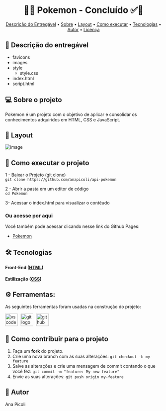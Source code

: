 
<!-- MODELO PROJETO FINALIZADO -->
<h1 align="center"> 
	  🚀✅ Pokemon - Concluído ✅🚀
</h1>

<!-- ---------------------------------------------------------------------- -->

<!-- MODELO MENU DE NAVEGAÇÃO -->
<p align="center">
 <a href="#-descrição-do-entregável">Descrição do Entregável</a> •
 <a href="#-sobre-o-projeto">Sobre</a> •
 <a href="#-layout">Layout</a> • 
 <a href="#-como-executar-o-projeto">Como executar</a> • 
 <a href="#-tecnologias">Tecnologias</a> • 
 <a href="#-autor">Autor</a> • 
 <a href="#-licença">Licença</a>
</p>

<!-- ---------------------------------------------------------------------- -->

<!-- MODELO DE DESCRIÇÃO -->
## 📄 Descrição do entregável

<!-- EXEMPLO DE DESCRIÇÃO DE UM PROJETO: -->
- favicons
- images
- style
  - style.css
- index.html
- script.html

<!-- MODELO DESCRIÇÃO SOBRE O PROJETO: -->
## 💻 Sobre o projeto

<!-- EXPLICA O MOTIVO DO PROJETO -->
Pokemon é um projeto com o objetivo de aplicar e consolidar os conhecimentos adquiridos em HTML, CSS e JavaScript.

<!-- EXEMPLO DE LAYOUT: -->
## 🎨 Layout

<!-- AQUI VOCÊ PASSA O CAMINHO DA IMAGEM -->
![image](https://github.com/user-attachments/assets/cd488b8f-1518-4bca-b4d3-7842ac100740)

<!-- ---------------------------------------------------------------------- -->

<!-- MODELO DE COMO EXECUTAR O PROJETO -->
## 🚀 Como executar o projeto
1 - Baixar o Projeto (git clone)  <br>
`git clone https://github.com/anapicoli/api-pokemon`

2 - Abrir a pasta em um editor de código <br>
`cd Pokemon`

3- Acessar o index.html para visualizar o contéudo

### Ou acesse por aqui
Você também pode acessar clicando nesse link do Github Pages:

- [Pokemon](https://github.com/anapicoli/api-pokemon)

<!-- MODELO DE TECNOLOGIAS -->
## 🛠 Tecnologias

#### **Front-End**  ([HTML](https://html.com/)) 
#### **Estilização** ([CSS](https://css.com/))

## ⚙ Ferramentas: 

As seguintes ferramentas foram usadas na construção do projeto:

<div style="display: flex; gap: 10px; align-items: center; flex-wrap: wrap;">
  <img src="https://img.shields.io/badge/Visual Studio Code-007ACC?logo=visualstudiocode&logoColor=white&style=for-the-badge" height="40" alt="vscode logo" />
  <img src="https://img.shields.io/badge/Git-F05032?logo=git&logoColor=white&style=for-the-badge" height="40" alt="git logo" />
  <img src="https://img.shields.io/badge/GitHub-181717?logo=github&logoColor=white&style=for-the-badge" height="40" alt="github logo" />
</div>

<!-- MODELO DE COMO CONTRIBUIR PARA O PROJETO -->
## 💪 Como contribuir para o projeto

1. Faça um **fork** do projeto.
2. Crie uma nova branch com as suas alterações: `git checkout -b my-feature`
3. Salve as alterações e crie uma mensagem de commit contando o que você fez: `git commit -m "feature: My new feature"`
4. Envie as suas alterações: `git push origin my-feature`


<!-- ---------------------------------------------------------------------- -->

<!-- MODELO DE AUTOR-->
## 🦸 Autor
Ana Picoli

<!-- ---------------------------------------------------------------------- -->


